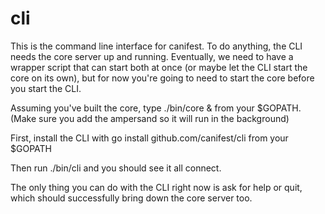 # cli

This is the command line interface for canifest. To do anything, the CLI needs
the core server up and running. Eventually, we need to have a wrapper script
that can start both at once (or maybe let the CLI start the core on its own),
but for now you're going to need to start the core before you start the CLI.

Assuming you've built the core, type ./bin/core & from your $GOPATH. (Make sure
  you add the ampersand so it will run in the background)

First, install the CLI with go install github.com/canifest/cli from your $GOPATH

Then run ./bin/cli and you should see it all connect.

The only thing you can do with the CLI right now is ask for help or quit, which
should successfully bring down the core server too.
